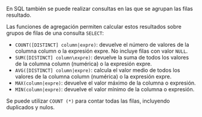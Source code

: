 
En SQL también se puede realizar consultas en las que se agrupan las filas resultado.

Las funciones de agregación permiten calcular estos resultados sobre grupos de filas de una consulta `SELECT`:
- `COUNT([DISTINCT] column|expre)`: devuelve el número de valores de la columna column o la expresión expre. No incluye filas con valor `NULL`.
- `SUM([DISTINCT] column\expre)`: devuelve la suma de todos los valores de la columna column (numérica) o la expresión expre.
- `AVG([DISTINCT] column|expre)`: calcula el valor medio de todos los valores de la columna col‎umn (numérica) o la expresión expre.
- `MAX(column|expre)`: devuelve el valor máximo de la columna o expresión.
- `MIN(column|expre)`: devuelve el valor mínimo de la columna o expresión.

Se puede utilizar `COUNT (*)` para contar todas las filas, incluyendo duplicados y nulos.